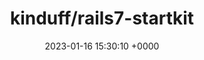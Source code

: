 ---
title: "kinduff/rails7-startkit"
link: "https://github.com/kinduff/rails7-startkit"
date: "2023-01-16 15:30:10 +0000"
description: "Rails7 StartKit. Launch App in minutes!"
category: "github"
---